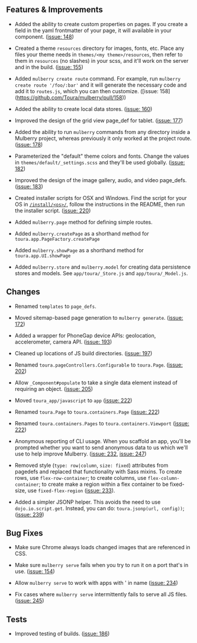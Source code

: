 ## Features & Improvements
* Added the ability to create custom properties on pages. If you create a field in the yaml frontmatter of your page, it will available in your component. ([issue: 148](https://github.com/Toura/mulberry/pull/148))

* Created a theme `resources` directory for images, fonts, etc. Place any files your theme needs in `themes/<my theme>/resources`, then refer to them in `resources` (no slashes) in your scss, and it'll work on the server and in the build. ([issue: 155](https://github.com/Toura/mulberry/pull/155))

* Added `mulberry create route` command. For example, run `mulberry create route '/foo/:bar'` and it will generate the necessary code and add it to `routes.js`, which you can then customize. ([issue: 158]
(https://github.com/Toura/mulberry/pull/158))

* Added the ability to create local data stores. ([issue: 160](https://github.com/Toura/mulberry/pull/160))

* Improved the design of the grid view page_def for tablet. ([issue: 177](https://github.com/Toura/mulberry/pull/177))

* Added the ability to run `mulberry` commands from any directory inside a Mulberry project, whereas previously it only worked at the project route. ([issue: 178](https://github.com/Toura/mulberry/pull/178))

* Parameterized the "default" theme colors and fonts. Change the values in `themes/default/_settings.scss` and they'll be used globally. ([issue: 182](https://github.com/Toura/mulberry/pull/182))

* Improved the design of the image gallery, audio, and video page_defs. ([issue: 183](https://github.com/Toura/mulberry/pull/183))

* Created installer scripts for OSX and Windows. Find the script for your OS in [`/install/<os>/`](https://github.com/Toura/mulberry/tree/master/install), follow the instructions in the README, then run the installer script.
([issue: 220](https://github.com/Toura/mulberry/pull/220))

* Added `mulberry.page` method for defining simple routes.

* Added `mulberry.createPage` as a shorthand method for `toura.app.PageFactory.createPage`

* Added `mulberry.showPage` as a shorthand method for `toura.app.UI.showPage`

* Added `mulberry.store` and `mulberry.model` for creating data persistence stores and models. See `app/toura/_Store.js` and `app/toura/_Model.js`.

## Changes
* Renamed `templates` to `page_defs`.

* Moved sitemap-based page generation to `mulberry generate`.
([issue: 172](https://github.com/Toura/mulberry/pull/172))

* Added a wrapper for PhoneGap device APIs: geolocation, accelerometer, camera API.
([issue: 193](https://github.com/Toura/mulberry/pull/193))

* Cleaned up locations of JS build directories.
([issue: 197](https://github.com/Toura/mulberry/pull/197))

* Renamed `toura.pageControllers.Configurable` to `toura.Page`.
([issue: 202](https://github.com/Toura/mulberry/pull/202))

* Allow `_Component#populate` to take a single data element instead of requiring an object.
([issue: 205](https://github.com/Toura/mulberry/pull/205))

* Moved `toura_app/javascript` to `app`
([issue: 222](https://github.com/Toura/mulberry/pull/222))

* Renamed `toura.Page` to `toura.containers.Page`
([issue: 222](https://github.com/Toura/mulberry/pull/222))

* Renamed `toura.containers.Pages` to `toura.containers.Viewport`
([issue: 222](https://github.com/Toura/mulberry/pull/222))

* Anonymous reporting of CLI usage. When you scaffold an app, you'll be prompted whether you want to send anonymous data to us which we'll use to help improve Mulberry. ([issue: 232](https://github.com/Toura/mulberry/pull/232), [issue: 247](https://github.com/Toura/mulberry/pull/247))

* Removed style (`type: row|column`, `size: fixed`) attributes from pagedefs and replaced that functionality with Sass mixins. To create rows, use `flex-row-container`; to create columns, use `flex-column-container`; to create make a region within a flex container to be fixed-size, use `fixed-flex-region` ([issue: 233](https://github.com/Toura/mulberry/pull/233)). 

* Added a simpler JSONP helper. This avoids the need to use `dojo.io.script.get`. Instead, you can do: `toura.jsonp(url, config))`;
([issue: 239](https://github.com/Toura/mulberry/pull/239))

## Bug Fixes
* Make sure Chrome always loads changed images that are referenced in CSS. 

* Make sure `mulberry serve` fails when you try to run it on a port that's in use.
([issue: 154](https://github.com/Toura/mulberry/pull/154))

* Allow `mulberry serve` to work with apps with ' in name
([issue: 234](https://github.com/Toura/mulberry/pull/234))

* Fix cases where `mulberry serve` intermittently fails to serve all JS files.
([issue: 245](https://github.com/Toura/mulberry/pull/245))

## Tests
* Improved testing of builds.
([issue: 186](https://github.com/Toura/mulberry/pull/186))
